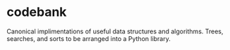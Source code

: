 # codebank
Canonical implimentations of useful data structures and algorithms. Trees, searches, and sorts to be arranged into a Python library.
